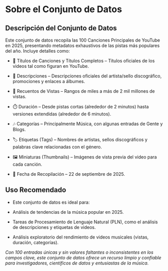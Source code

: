 # **Sobre el Conjunto de Datos**

## **Descripción del Conjunto de Datos**

Este conjunto de datos recopila las 100 Canciones Principales de YouTube en 2025, presentando metadatos exhaustivos de las pistas más populares del año. Incluye detalles como:

- 🎵 Títulos de Canciones y Títulos Completos – Títulos oficiales de los videos tal como figuran en YouTube.

- 📝 Descripciones – Descripciones oficiales del artista/sello discográfico, promociones y enlaces a álbumes.

- 👀 Recuentos de Vistas – Rangos de miles a más de 2 mil millones de vistas.

- ⏱️ Duración – Desde pistas cortas (alrededor de 2 minutos) hasta versiones extendidas (alrededor de 6 minutos).

- 🎶 Categorías – Principalmente Música, con algunas entradas de Gente y Blogs.

- 🏷️ Etiquetas (Tags) – Nombres de artistas, sellos discográficos y palabras clave relacionadas con el género.

- 🖼️ Miniaturas (Thumbnails) – Imágenes de vista previa del video para cada canción.

- 📅 Fecha de Recopilación – 22 de septiembre de 2025.

## **Uso Recomendado**

- Este conjunto de datos es ideal para:

- Análisis de tendencias de la música popular en 2025.

- Tareas de Procesamiento de Lenguaje Natural (PLN), como el análisis de descripciones y etiquetas de videos.

- Análisis exploratorio del rendimiento de videos musicales (vistas, duración, categorías).

*Con 100 entradas únicas y sin valores faltantes o inconsistentes en los campos clave, este conjunto de datos ofrece un recurso limpio y confiable para investigadores, científicos de datos y entusiastas de la música.*